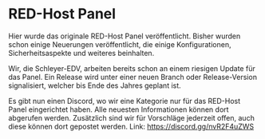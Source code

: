 # RED-Host Panel

Hier wurde das originale RED-Host Panel veröffentlicht. Bisher wurden schon einige Neuerungen veröffentlicht, die einige Konfigurationen, Sicherheitsaspekte und weiteres beinhalten.

Wir, die Schleyer-EDV, arbeiten bereits schon an einem riesigen Update für das Panel. Ein Release wird unter einer neuen Branch oder Release-Version signalisiert, welcher bis Ende des Jahres geplant ist.

Es gibt nun einen Discord, wo wir eine Kategorie nur für das RED-Host Panel eingerichtet haben. Alle neuesten Informationen können dort abgerufen werden. Zusätzlich sind wir für Vorschläge jederzeit offen, auch diese können dort gepostet werden.
Link: https://discord.gg/nvR2F4uZWS
